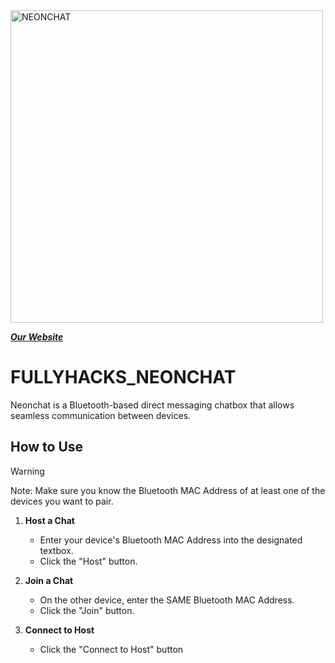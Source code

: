 <img src="images/neontoothlogo1.png" alt="NEONCHAT" width=500>

[***__Our Website__***](https://jowen-ster.github.io/FULLYHACKS_NEONCHAT/)

# FULLYHACKS_NEONCHAT

Neonchat is a Bluetooth-based direct messaging chatbox that allows seamless communication between devices.

## How to Use

> [!Warning]
> Note: Make sure you know the Bluetooth MAC Address of at least one of the devices you want to pair.

1. **__Host a Chat__**
   - Enter your device's Bluetooth MAC Address into the designated textbox.
   - Click the "Host" button.

2. **__Join a Chat__**
   - On the other device, enter the SAME Bluetooth MAC Address.
   - Click the "Join" button.

3. **__Connect to Host__**
   - Click the "Connect to Host" button
